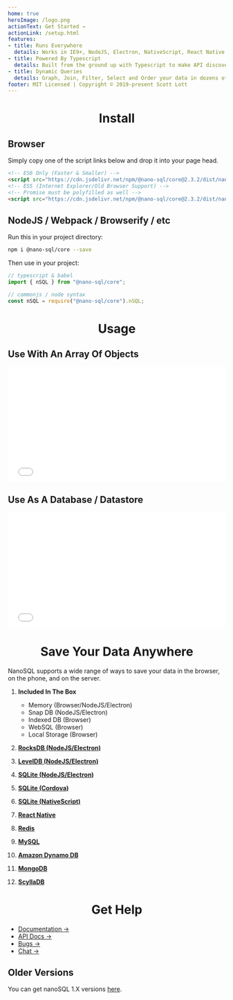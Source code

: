 ```yaml
---
home: true
heroImage: /logo.png
actionText: Get Started →
actionLink: /setup.html
features:
- title: Runs Everywhere
  details: Works in IE9+, NodeJS, Electron, NativeScript, React Native and everywhere else javascript does.
- title: Powered By Typescript
  details: Built from the ground up with Typescript to make API discovery and usage a brease.
- title: Dynamic Queries
  details: Graph, Join, Filter, Select and Order your data in dozens of ways.
footer: MIT Licensed | Copyright © 2019-present Scott Lott
---
```


<center>
<h1>Install</h1>
</center>

## Browser
Simply copy one of the script links below and drop it into your page head.
```html
<!-- ES6 Only (Faster & Smaller) -->
<script src="https://cdn.jsdelivr.net/npm/@nano-sql/core@2.3.2/dist/nano-sql.min.js" integrity="sha256-sOydNXCPr6sSkdnlYvBmf4xA7vgdjA+mzMvlDKz3qFw=" crossorigin="anonymous"></script>
<!-- ES5 (Internet Explorer/Old Browser Support) -->
<!-- Promise must be polyfilled as well -->
<script src="https://cdn.jsdelivr.net/npm/@nano-sql/core@2.3.2/dist/nano-sql.min.es5.js" integrity="sha256-Ass7b2o4aKazjmZZoMALh16k0kaqgmMFGQPLl4TcuSM=" crossorigin="anonymous"></script>
```

## NodeJS / Webpack / Browserify / etc
Run this in your project directory:
```sh
npm i @nano-sql/core --save
```

Then use in your project:
```ts
// typescript & babel
import { nSQL } from "@nano-sql/core";

// commonjs / node syntax
const nSQL = require("@nano-sql/core").nSQL;
```

<center>
<h1>Usage</h1>
</center>

## Use With An Array Of Objects

<iframe height="265" style="width: 100%;" scrolling="no" title="nanoSQL2 Example 1" src="//codepen.io/clicksimply/embed/KEEBQR/?height=265&theme-id=0&default-tab=js,result" frameborder="no" allowtransparency="true" allowfullscreen="true">
  See the Pen <a href='https://codepen.io/clicksimply/pen/KEEBQR/'>nanoSQL2 Example 1</a> by Scott Lott
  (<a href='https://codepen.io/clicksimply'>@clicksimply</a>) on <a href='https://codepen.io'>CodePen</a>.
</iframe>

## Use As A Database / Datastore

<iframe height="265" style="width: 100%;" scrolling="no" title="nanoSQL2 Example 2" src="//codepen.io/clicksimply/embed/EMMppB/?height=265&theme-id=0&default-tab=js,result" frameborder="no" allowtransparency="true" allowfullscreen="true">
  See the Pen <a href='https://codepen.io/clicksimply/pen/EMMppB/'>nanoSQL2 Example 2</a> by Scott Lott
  (<a href='https://codepen.io/clicksimply'>@clicksimply</a>) on <a href='https://codepen.io'>CodePen</a>.
</iframe>

<center>
<h1>Save Your Data Anywhere</h1>
</center>
NanoSQL supports a wide range of ways to save your data in the browser, on the phone, and on the server.

1. **Included In The Box**
    - Memory (Browser/NodeJS/Electron)
    - Snap DB (NodeJS/Electron)
    - Indexed DB (Browser)
    - WebSQL (Browser)
    - Local Storage (Browser)

2. **[RocksDB (NodeJS/Electron)](https://www.npmjs.com/package/@nano-sql/adapter-rocksdb)**
3. **[LevelDB (NodeJS/Electron)](https://www.npmjs.com/package/@nano-sql/adapter-leveldb)**
4. **[SQLite (NodeJS/Electron)](https://www.npmjs.com/package/@nano-sql/adapter-sqlite)**
5. **[SQLite (Cordova)](https://www.npmjs.com/package/@nano-sql/adapter-sqlite-cordova)**
6. **[SQLite (NativeScript)](https://www.npmjs.com/package/@nano-sql/adapter-sqlite-nativescript)**
7. **[React Native](https://www.npmjs.com/package/@nano-sql/adapter-react-native)**
8. **[Redis](https://www.npmjs.com/package/@nano-sql/adapter-redis)**
9. **[MySQL](https://www.npmjs.com/package/@nano-sql/adapter-mysql)**
10. **[Amazon Dynamo DB](https://www.npmjs.com/package/@nano-sql/adapter-dynamo)**
11. **[MongoDB](https://www.npmjs.com/package/@nano-sql/adapter-mongo)**
12. **[ScyllaDB](https://www.npmjs.com/package/@nano-sql/adapter-scylla)**

<center>
<h1>Get Help</h1>
</center>

- [Documentation →](/setup.html) 
- [API Docs →](https://api.nanosql.io)
- [Bugs →](https://github.com/ClickSimply/Nano-SQL/issues) 
- [Chat →](https://gitter.im/nano-sql/community)

## Older Versions
You can get nanoSQL 1.X versions [here](https://github.com/ClickSimply/Nano-SQL/tree/1.X/).
